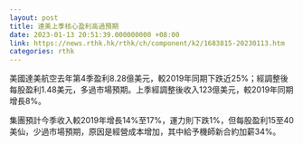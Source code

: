 ```yaml
---
layout: post
title: 達美上季核心盈利高過預期
date: 2023-01-13 20:51:39.000000000 +08:00
link: https://news.rthk.hk/rthk/ch/component/k2/1683815-20230113.htm
categories: rthk
---
```


美國達美航空去年第4季盈利8.28億美元，較2019年同期下跌近25%；經調整後每股盈利1.48美元，多過市場預期。上季經調整後收入123億美元，較2019年同期增長8%。

集團預計今季收入較2019年增長14%至17%，運力則下跌1%，但每股盈利15至40美仙，少過市場預期，原因是經營成本增加，其中給予機師新合約加薪34%。
